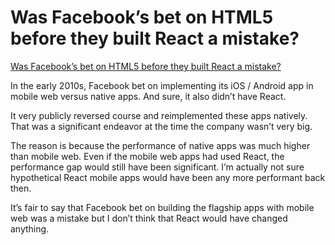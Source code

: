 # Was Facebook’s bet on HTML5 before they built React a mistake?

[Was Facebook’s bet on HTML5 before they built React a mistake?](https://www.quora.com/Was-Facebook-s-bet-on-HTML5-before-they-built-React-a-mistake)

In the early 2010s, Facebook bet on implementing its iOS / Android app in mobile web versus native apps. And sure, it also didn’t have React.

It very publicly reversed course and reimplemented these apps natively. That was a significant endeavor at the time the company wasn’t very big.

The reason is because the performance of native apps was much higher than mobile web. Even if the mobile web apps had used React, the performance gap would still have been significant. I’m actually not sure hypothetical React mobile apps would have been any more performant back then.

It’s fair to say that Facebook bet on building the flagship apps with mobile web was a mistake but I don’t think that React would have changed anything.